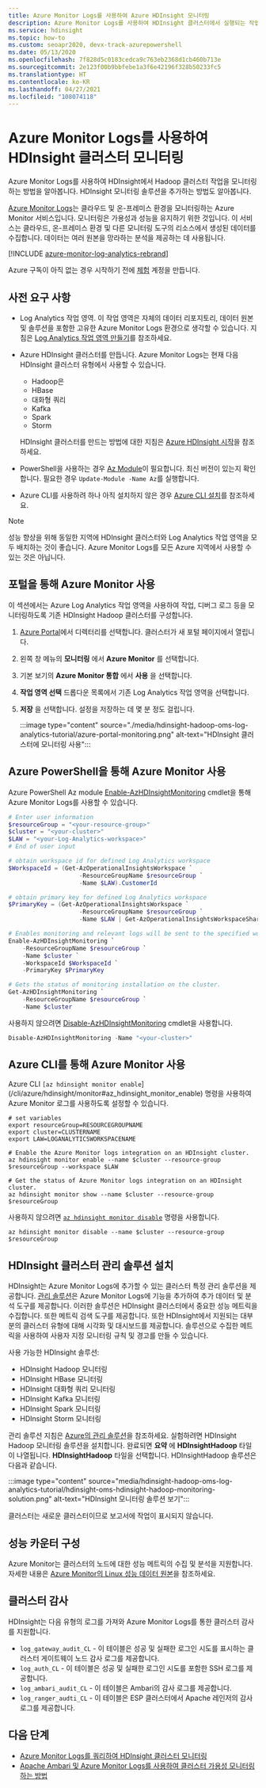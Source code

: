 ```yaml
---
title: Azure Monitor Logs를 사용하여 Azure HDInsight 모니터링
description: Azure Monitor Logs를 사용하여 HDInsight 클러스터에서 실행되는 작업을 모니터링하는 방법을 알아봅니다.
ms.service: hdinsight
ms.topic: how-to
ms.custom: seoapr2020, devx-track-azurepowershell
ms.date: 05/13/2020
ms.openlocfilehash: 7f828d5c0183cedca9c763eb2368d1cb460b713e
ms.sourcegitcommit: 2e123f00b9bbfebe1a3f6e42196f328b50233fc5
ms.translationtype: HT
ms.contentlocale: ko-KR
ms.lasthandoff: 04/27/2021
ms.locfileid: "108074118"
---
```

# <a name="use-azure-monitor-logs-to-monitor-hdinsight-clusters"></a>Azure Monitor Logs를 사용하여 HDInsight 클러스터 모니터링

Azure Monitor Logs를 사용하여 HDInsight에서 Hadoop 클러스터 작업을 모니터링하는 방법을 알아봅니다. HDInsight 모니터링 솔루션을 추가하는 방법도 알아봅니다.

[Azure Monitor Logs](../azure-monitor/logs/log-query-overview.md)는 클라우드 및 온-프레미스 환경을 모니터링하는 Azure Monitor 서비스입니다. 모니터링은 가용성과 성능을 유지하기 위한 것입니다. 이 서비스는 클라우드, 온-프레미스 환경 및 다른 모니터링 도구의 리소스에서 생성된 데이터를 수집합니다. 데이터는 여러 원본을 망라하는 분석을 제공하는 데 사용됩니다.

[!INCLUDE [azure-monitor-log-analytics-rebrand](../../includes/azure-monitor-log-analytics-rebrand.md)]

Azure 구독이 아직 없는 경우 시작하기 전에 [체험](https://azure.microsoft.com/free/) 계정을 만듭니다.

## <a name="prerequisites"></a>사전 요구 사항

* Log Analytics 작업 영역. 이 작업 영역은 자체의 데이터 리포지토리, 데이터 원본 및 솔루션을 포함한 고유한 Azure Monitor Logs 환경으로 생각할 수 있습니다. 지침은 [Log Analytics 작업 영역 만들기](../azure-monitor/vm/quick-collect-azurevm.md#create-a-workspace)를 참조하세요.

* Azure HDInsight 클러스터를 만듭니다. Azure Monitor Logs는 현재 다음 HDInsight 클러스터 유형에서 사용할 수 있습니다.

  * Hadoop은
  * HBase
  * 대화형 쿼리
  * Kafka
  * Spark
  * Storm

  HDInsight 클러스터를 만드는 방법에 대한 지침은 [Azure HDInsight 시작](hadoop/apache-hadoop-linux-tutorial-get-started.md)을 참조하세요.  

* PowerShell을 사용하는 경우 [Az Module](/powershell/azure/)이 필요합니다. 최신 버전이 있는지 확인합니다. 필요한 경우 `Update-Module -Name Az`를 실행합니다.

* Azure CLI를 사용하려 하나 아직 설치하지 않은 경우 [Azure CLI 설치](/cli/azure/install-azure-cli)를 참조하세요.

> [!NOTE]  
> 성능 향상을 위해 동일한 지역에 HDInsight 클러스터와 Log Analytics 작업 영역을 모두 배치하는 것이 좋습니다. Azure Monitor Logs를 모든 Azure 지역에서 사용할 수 있는 것은 아닙니다.

## <a name="enable-azure-monitor-using-the-portal"></a>포털을 통해 Azure Monitor 사용

이 섹션에서는 Azure Log Analytics 작업 영역을 사용하여 작업, 디버그 로그 등을 모니터링하도록 기존 HDInsight Hadoop 클러스터를 구성합니다.

1. [Azure Portal](https://portal.azure.com/)에서 디렉터리를 선택합니다. 클러스터가 새 포털 페이지에서 열립니다.

1. 왼쪽 창 메뉴의 **모니터링** 에서 **Azure Monitor** 를 선택합니다.

1. 기본 보기의 **Azure Monitor 통합** 에서 **사용** 을 선택합니다.

1. **작업 영역 선택** 드롭다운 목록에서 기존 Log Analytics 작업 영역을 선택합니다.

1. **저장** 을 선택합니다.  설정을 저장하는 데 몇 분 정도 걸립니다.

    :::image type="content" source="./media/hdinsight-hadoop-oms-log-analytics-tutorial/azure-portal-monitoring.png" alt-text="HDInsight 클러스터에 모니터링 사용":::

## <a name="enable-azure-monitor-using-azure-powershell"></a>Azure PowerShell을 통해 Azure Monitor 사용

Azure PowerShell Az module [Enable-AzHDInsightMonitoring](/powershell/module/az.hdinsight/enable-azhdinsightmonitoring) cmdlet을 통해 Azure Monitor Logs를 사용할 수 있습니다.

```powershell
# Enter user information
$resourceGroup = "<your-resource-group>"
$cluster = "<your-cluster>"
$LAW = "<your-Log-Analytics-workspace>"
# End of user input

# obtain workspace id for defined Log Analytics workspace
$WorkspaceId = (Get-AzOperationalInsightsWorkspace `
                    -ResourceGroupName $resourceGroup `
                    -Name $LAW).CustomerId

# obtain primary key for defined Log Analytics workspace
$PrimaryKey = (Get-AzOperationalInsightsWorkspace `
                    -ResourceGroupName $resourceGroup `
                    -Name $LAW | Get-AzOperationalInsightsWorkspaceSharedKeys).PrimarySharedKey

# Enables monitoring and relevant logs will be sent to the specified workspace.
Enable-AzHDInsightMonitoring `
    -ResourceGroupName $resourceGroup `
    -Name $cluster `
    -WorkspaceId $WorkspaceId `
    -PrimaryKey $PrimaryKey

# Gets the status of monitoring installation on the cluster.
Get-AzHDInsightMonitoring `
    -ResourceGroupName $resourceGroup `
    -Name $cluster
```

사용하지 않으려면 [Disable-AzHDInsightMonitoring](/powershell/module/az.hdinsight/disable-azhdinsightmonitoring) cmdlet을 사용합니다.

```powershell
Disable-AzHDInsightMonitoring -Name "<your-cluster>"
```

## <a name="enable-azure-monitor-using-azure-cli"></a>Azure CLI를 통해 Azure Monitor 사용

Azure CLI `[az hdinsight monitor enable`](/cli/azure/hdinsight/monitor#az_hdinsight_monitor_enable) 명령을 사용하여 Azure Monitor 로그를 사용하도록 설정할 수 있습니다.

```azurecli
# set variables
export resourceGroup=RESOURCEGROUPNAME
export cluster=CLUSTERNAME
export LAW=LOGANALYTICSWORKSPACENAME

# Enable the Azure Monitor logs integration on an HDInsight cluster.
az hdinsight monitor enable --name $cluster --resource-group $resourceGroup --workspace $LAW

# Get the status of Azure Monitor logs integration on an HDInsight cluster.
az hdinsight monitor show --name $cluster --resource-group $resourceGroup
```

사용하지 않으려면 [`az hdinsight monitor disable`](/cli/azure/hdinsight/monitor#az_hdinsight_monitor_disable) 명령을 사용합니다.

```azurecli
az hdinsight monitor disable --name $cluster --resource-group $resourceGroup
```

## <a name="install-hdinsight-cluster-management-solutions"></a>HDInsight 클러스터 관리 솔루션 설치

HDInsight는 Azure Monitor Logs에 추가할 수 있는 클러스터 특정 관리 솔루션을 제공합니다. [관리 솔루션](../azure-monitor/insights/solutions.md)은 Azure Monitor Logs에 기능을 추가하여 추가 데이터 및 분석 도구를 제공합니다. 이러한 솔루션은 HDInsight 클러스터에서 중요한 성능 메트릭을 수집합니다. 또한 메트릭 검색 도구를 제공합니다. 또한 HDInsight에서 지원되는 대부분의 클러스터 유형에 대해 시각화 및 대시보드를 제공합니다. 솔루션으로 수집한 메트릭을 사용하여 사용자 지정 모니터링 규칙 및 경고를 만들 수 있습니다.

사용 가능한 HDInsight 솔루션:

* HDInsight Hadoop 모니터링
* HDInsight HBase 모니터링
* HDInsight 대화형 쿼리 모니터링
* HDInsight Kafka 모니터링
* HDInsight Spark 모니터링
* HDInsight Storm 모니터링

관리 솔루션 지침은 [Azure의 관리 솔루션](../azure-monitor/insights/solutions.md#install-a-monitoring-solution)을 참조하세요. 실험하려면 HDInsight Hadoop 모니터링 솔루션을 설치합니다. 완료되면 **요약** 에 **HDInsightHadoop** 타일이 나열됩니다. **HDInsightHadoop** 타일을 선택합니다. HDInsightHadoop 솔루션은 다음과 같습니다.

:::image type="content" source="media/hdinsight-hadoop-oms-log-analytics-tutorial/hdinsight-oms-hdinsight-hadoop-monitoring-solution.png" alt-text="HDInsight 모니터링 솔루션 보기":::

클러스터는 새로운 클러스터이므로 보고서에 작업이 표시되지 않습니다.

## <a name="configuring-performance-counters"></a>성능 카운터 구성

Azure Monitor는 클러스터의 노드에 대한 성능 메트릭의 수집 및 분석을 지원합니다. 자세한 내용은 [Azure Monitor의 Linux 성능 데이터 원본](../azure-monitor/agents/data-sources-performance-counters.md#linux-performance-counters)을 참조하세요.

## <a name="cluster-auditing"></a>클러스터 감사

HDInsight는 다음 유형의 로그를 가져와 Azure Monitor Logs를 통한 클러스터 감사를 지원합니다.

* `log_gateway_audit_CL` - 이 테이블은 성공 및 실패한 로그인 시도를 표시하는 클러스터 게이트웨이 노드 감사 로그를 제공합니다.
* `log_auth_CL` - 이 테이블은 성공 및 실패한 로그인 시도를 포함한 SSH 로그를 제공합니다.
* `log_ambari_audit_CL` - 이 테이블은 Ambari의 감사 로그를 제공합니다.
* `log_ranger_audti_CL` - 이 테이블은 ESP 클러스터에서 Apache 레인저의 감사 로그를 제공합니다.

## <a name="next-steps"></a>다음 단계

* [Azure Monitor Logs를 쿼리하여 HDInsight 클러스터 모니터링](hdinsight-hadoop-oms-log-analytics-use-queries.md)
* [Apache Ambari 및 Azure Monitor Logs를 사용하여 클러스터 가용성 모니터링하는 방법](./hdinsight-cluster-availability.md)